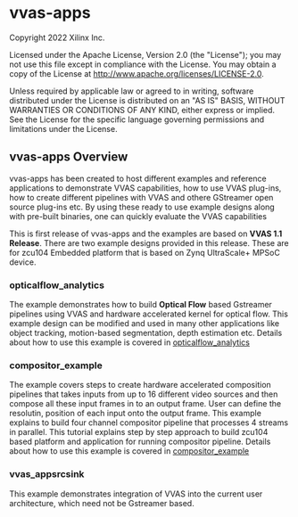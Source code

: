# vvas-apps
Copyright 2022 Xilinx Inc.

Licensed under the Apache License, Version 2.0 (the "License"); you may not use this file except in compliance with the License. You may obtain a copy of the License at http://www.apache.org/licenses/LICENSE-2.0.

Unless required by applicable law or agreed to in writing, software distributed under the License is distributed on an "AS IS" BASIS, WITHOUT WARRANTIES OR CONDITIONS OF ANY KIND, either express or implied. See the License for the specific language governing permissions and limitations under the License.

## vvas-apps Overview

vvas-apps has been created to host different examples and reference applications to demonstrate VVAS capabilities, how to use VVAS plug-ins, how to create different pipelines with VVAS and othere GStreamer open source plug-ins etc. By using these ready to use example designs along with pre-built binaries, one can quickly evaluate the VVAS capabilities

This is first release of vvas-apps and the examples are based on **VVAS 1.1 Release**. There are two example designs provided in this release. These are for zcu104 Embedded platform that is based on Zynq UltraScale+ MPSoC device.

### opticalflow_analytics

The example demonstrates how to build **Optical Flow** based Gstreamer pipelines using VVAS and hardware accelerated kernel for optical flow. This example design can be modified and used in many other applications like object tracking, motion-based segmentation, depth estimation etc. Details about how to use this example is covered in [opticalflow_analytics](Embedded/opticalflow_analytics/README.md)

### compositor_example

The example covers steps to create hardware accelerated composition pipelines that takes inputs from up to 16 different video sources and then compose all these input frames in to an output frame. User can define the resolutin, position of each input onto the output frame. This example explains to build four channel compositor pipeline that processes 4 streams in parallel. This tutorial explains step by step approach to build zcu104 based platform and application for running compositor pipeline. Details about how to use this example is covered in [compositor_example](Embedded/compositor_example/README.md)

### vvas_appsrcsink

This example demonstrates integration of VVAS into the current user architecture, which need not be Gstreamer based.

